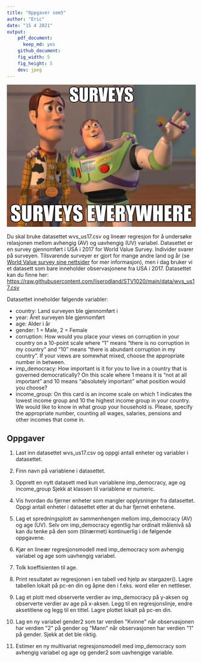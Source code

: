 ```yaml
---
title: "Oppgaver sem5"
author: "Eric"
date: "15 4 2021"
output:  
    pdf_document: 
      keep_md: yes
    github_document:
    fig_width: 5
    fig_height: 5
    dev: jpeg
---
```


![](Bilder/survey.jpg)


Du skal bruke datasettet wvs_us17.csv og lineær regresjon for å undersøke relasjonen mellom avhengig (AV) og uavhengig (UV) variabel. Datasettet er en survey gjennomført i USA i 2017 for World Value Survey. Individer svarer på surveyen. Tilsvarende surveyer er gjort for mange andre land og år (se [World Value survey sine nettsider](https://www.worldvaluessurvey.org/wvs.jsp) for mer informasjon), men i dag bruker vi et datasett som bare inneholder observasjonene fra USA i 2017. Datasettet kan du finne her:
https://raw.githubusercontent.com/liserodland/STV1020/main/data/wvs_us17.csv

Datasettet inneholder følgende variabler: 

* country: Land surveyen ble gjennomført i
* year: Året surveyen ble gjennomført
* age: Alder i år
* gender: 1 = Male, 2 = Female
* corruption: How would you place your views on corruption in your country on a 10-point scale where “1” means “there is no corruption in my country” and “10” means “there is abundant corruption in my country”. If your views are somewhat mixed, choose the appropriate number in between.
* imp_democracy:  How important is it for you to live in a country that is governed democratically? On this scale where 1 means it is “not at all important” and 10 means “absolutely important” what position would you choose?
* income_group: On this card is an income scale on which 1 indicates the lowest income group and 10 the highest income group in your country. We would like to know in what group your household is. Please, specify the appropriate number, counting all wages, salaries, pensions and other incomes that come in.

## Oppgaver 
1. Last inn datasettet wvs_us17.csv og oppgi antall enheter og variabler i datasettet. 

2. Finn navn på variablene i datasettet.

3. Opprett en nytt datasett med kun variablene imp_democracy, age og income_group Sjekk at klassen til variablene er numeric. 

4. Vis hvordan du fjerner enheter som mangler opplysninger fra datasettet. Oppgi antall enheter i datasettet etter at du har fjernet enhetene. 

5. Lag et spredningsplott av sammenhengen mellom imp_democracy (AV) og age (UV). Selv om imp_democracy egentlig har ordinalt målenivå så kan du tenke på den som (tilnærmet) kontinuerlig i de følgende oppgavene.

6.	Kjør en lineær regresjonsmodell med imp_democracy som avhengig variabel og age som uavhengig variabel. 

7.	Tolk koeffisienten til age.

8.	Print resultatet av regresjonen i en tabell ved hjelp av stargazer(). Lagre tabellen lokalt på pc-en din og åpne den i f.eks. word eller en nettleser.

9.	Lag et plott med observerte verdier av imp_democracy på y-aksen og observerte verdier av age på x-aksen. Legg til en regresjonslinje, endre aksetitlene og legg til en tittel. Lagre plottet lokalt på pc-en din.

10.	Lag en ny variabel gender2 som tar verdien "Kvinne" når observasjonen har verdien "2" på gender og "Mann" når observasjonen har verdien "1" på gender. Sjekk at det ble riktig.

11. Estimer en ny multivariat regresjonsmodell med imp_democracy som avhengig variabel og age og gender2 som uavhengige variable. 
